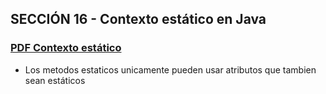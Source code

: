 ## SECCIÓN 16 - Contexto estático en Java
### [PDF Contexto estático](./13-01-ContextoEstatico-CFJ.pdf)

* Los metodos estaticos unicamente pueden usar atributos que tambien sean estáticos
